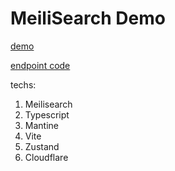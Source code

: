 # MeiliSearch Demo

[demo](https://meilisearch-demo.pages.dev/)

[endpoint code](https://github.com/tylim88/Voicefu-back-end/blob/main/src/router/getMovies.ts)

techs:

1. Meilisearch
2. Typescript
3. Mantine
4. Vite
5. Zustand
6. Cloudflare
